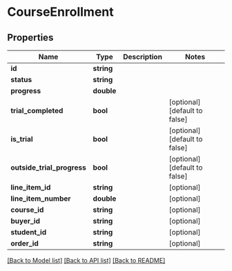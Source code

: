 # CourseEnrollment

## Properties
Name | Type | Description | Notes
------------ | ------------- | ------------- | -------------
**id** | **string** |  | 
**status** | **string** |  | 
**progress** | **double** |  | 
**trial_completed** | **bool** |  | [optional] [default to false]
**is_trial** | **bool** |  | [optional] [default to false]
**outside_trial_progress** | **bool** |  | [optional] [default to false]
**line_item_id** | **string** |  | [optional] 
**line_item_number** | **double** |  | [optional] 
**course_id** | **string** |  | [optional] 
**buyer_id** | **string** |  | [optional] 
**student_id** | **string** |  | [optional] 
**order_id** | **string** |  | [optional] 

[[Back to Model list]](../README.md#documentation-for-models) [[Back to API list]](../README.md#documentation-for-api-endpoints) [[Back to README]](../README.md)


